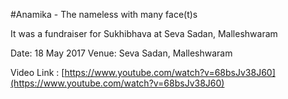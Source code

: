 #Anamika - The nameless with many face(t)s

It was a fundraiser for Sukhibhava at Seva Sadan, Malleshwaram

Date: 18 May 2017
Venue: Seva Sadan, Malleshwaram

Video Link : [https://www.youtube.com/watch?v=68bsJv38J60](https://www.youtube.com/watch?v=68bsJv38J60)